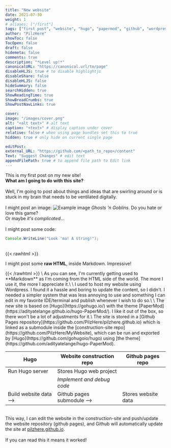 ```yaml
---
title: "New website"
date: 2021-07-30
weight: 1
# aliases: ["/first"]
tags: ["first post", "website", "hugo", "papermod", "github", "wordpress", "markdown", "ghosts 'n goblins"]
author: "PilzHere"
showToc: false
TocOpen: false
draft: false
hidemeta: false
comments: true
description: "*Level up!*"
canonicalURL: "https://canonical.url/to/page"
disableHLJS: true # to disable highlightjs
disableShare: false
disableHLJS: false
hideSummary: false
searchHidden: true
ShowReadingTime: true
ShowBreadCrumbs: true
ShowPostNavLinks: true

cover:
image: "/images/cover.png"
alt: "<alt text>" # alt text
caption: "<text>" # display caption under cover
relative: false # when using page bundles set this to true
hidden: true # only hide on current single page

editPost:
external_URL: "https://github.com/<path_to_repo>/content"
Text: "Suggest Changes" # edit text
appendFilePath: true # to append file path to Edit link
---
```


This is my first post on my new site!\
**What am I going to do with this site?**\
\
Well, I'm going to post about things and ideas that are swirling around or is stuck in my brain that needs to be ventilated digitally.\
\
I might post an image:
![Example image](/images/cover.png)
*Ghosts 'n Goblins*. Do you hate or love this game?\
Or maybe *it's complicated*...\
\
I might post some code:
```java
Console.WriteLine("Look 'ma! A string!");
```
\
{{< rawhtml >}}
<p class="speshal-fancy-custom">
I might post some <strong>raw HTML</strong>, inside Markdown. Impressive!
</p>
{{< /rawhtml >}}
\
As you can see, I'm currently getting used to **Markdown** as I'm coming from the HTML side of the world.
The more I use it, the more I appreciate it.\
\
I used to host my website using Wordpress. I found it a hassle and boring to update the content, so I didn't. I needed a simpler system that was less annoying to use and something I can edit in my favorite IDE/terminal and publish whenever I wish to do so.\
\
The new site is based on [Hugo](https://gohugo.io/) with the theme [PaperMod](https://adityatelange.github.io/hugo-PaperMod/). I like it out of the box, so there won't be a lot of adjustments for it.\
The site is stored in a [Github Pages repository](https://github.com/PilzHere/pilzhere.github.io) which is linked as a submodule inside the [construction-site repo](https://github.com/PilzHere/MyWebsite), which can be run and exported by [Hugo](https://github.com/gohugoio/hugo) using [the theme](https://github.com/adityatelange/hugo-PaperMod).

Hugo | Website construction repo | Github pages repo
------------ | ------------- | -------------
Run Hugo server | Stores Hugo web project | <br>
<br> | *Implement and debug code* | <br>
Build website data --> | Github pages submodule --> | Stores website data

\
This way, I can edit the website in the construction-site and push/update the website repository (github pages), and Github will automatically update the site at [pilzhere.github.io](https://pilzhere.github.io/).\
\
If you can read this it means it worked!
